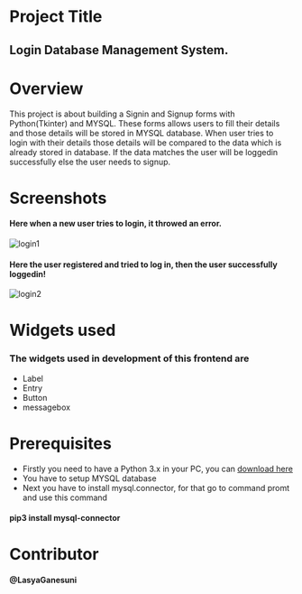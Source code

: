 # Project Title
## Login Database Management System.
# Overview
This project is about building a Signin and Signup forms with Python(Tkinter) and MYSQL. These forms allows users to fill their details and those details will be stored in MYSQL database. When user tries to login with their details those details will be compared to the data which is already stored in database. If the data matches the user will be loggedin successfully else the user needs to signup.
# Screenshots
#### Here when a new user tries to login, it throwed an error.
![login1](https://user-images.githubusercontent.com/66461307/84510526-dedf8b80-ace2-11ea-84a0-6f1702b1fc95.PNG)

#### Here the user registered and tried to log in, then the user successfully loggedin!
![login2](https://user-images.githubusercontent.com/66461307/84510863-4bf32100-ace3-11ea-8195-ad9549a4e760.PNG)
# Widgets used
### The widgets used in development of this frontend are
* Label
* Entry
* Button
* messagebox
# Prerequisites
* Firstly you need to have a Python 3.x in your PC, you can
[download here](https://www.python.org/downloads/)
* You have to setup MYSQL database 
* Next you have to install mysql.connector, for that go to command promt and use this command 
#### pip3 install mysql-connector
# Contributor
#### @LasyaGanesuni
